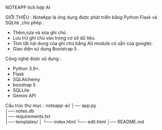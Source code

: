 NOTEAPP tích hợp AI 

GIỚI THIỆU : 
NoteApp là ứng dụng được phát triển bằng Python Flask và SQLite ,cho phép : 

+ Thêm,sửa và xóa ghi chú . 
+ Lưu trữ ghi chú vào trong cơ sở dữ liệu. 
+ Tóm tắt nội dung của ghi chú bằng AI( module có sẵn của google). 
+ Giao diện sử dụng Bootstrap 5 . 


Công nghệ được sử dụng :

+ Python 3.9+.
+ Flask
+ SQLAlchemy
+ boostrap 5
+ SQLLite
+ Gemini API

Cấu trúc thư mục : 
noteapp-ai/
│── app.py               
│── notes.db             
│── requirements.txt    
│── templates/
│    └── index.html 
      └── edit.html
│── README.md            


